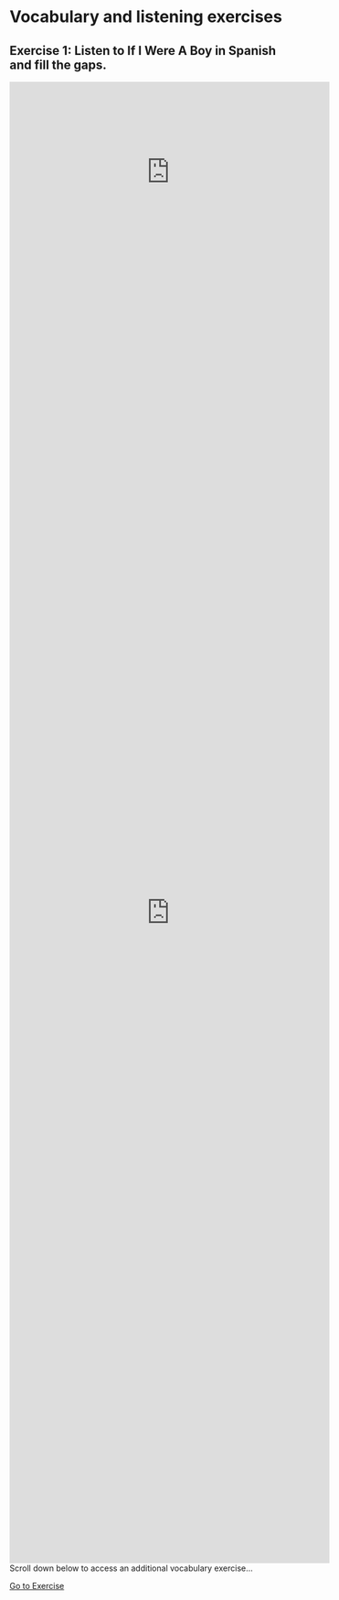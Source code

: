 <h1>Vocabulary and listening exercises</h1>
<h2>Exercise 1: Listen to If I Were A Boy in Spanish and fill the gaps.</h2>

<iframe width="560" height="315" src="https://www.youtube.com/embed/reNbbLSwRlE" frameborder="0" allow="accelerometer; autoplay; encrypted-media; gyroscope; picture-in-picture" allowfullscreen></iframe>

<iframe src="https://h5p.org/h5p/embed/345734" width="560" height="2279" frameborder="0" allowfullscreen="allowfullscreen"></iframe>
Scroll down below to access an additional vocabulary exercise...

<p>
  <a style="float:left;" href="practice.html">Go to Exercise</a>
  </p>
  <div style="clear:both;"> </div>
